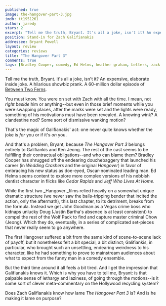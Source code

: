 ```yaml
---
published: true
image: the-hangover-part-3.jpg
imdb: tt1951261
author: jaredy
stars: 2
excerpt: "Tell me the truth, Bryant. It's all a joke, isn't it? An expensive, elaborate inside joke. A hilarious showbiz prank. A 60-million dollar episode of Between Two Ferns."
position: Stand-in for Zach Galifianakis
addressee: Bryant Powell
layout: review
categories: reviews
title: "The Hangover Part 3"
comments: true
tags: [Bradley Cooper, comedy, Ed Helms, heather graham, Letters, zack galifianakis]
---
```

Tell me the truth, Bryant. It's all a joke, isn't it? An expensive, elaborate inside joke. A hilarious showbiz prank. A 60-million dollar episode of [Between Two Ferns][1]. 

   [1]: http://www.funnyordie.com/between_two_ferns

You must know. You were on set with Zach with all the time. I mean, not _right beside_ him or anything--but even in those brief moments while you were swapping places, after the marks were set and the lights were ready, something of his motivations must have been revealed. A knowing wink? A clandestine nod? Some sort of dismissive wanking motion?  

That's the magic of Galifianakis' act: one never quite knows whether the joke is _for_ you or if it's _on_ you. 

And that's a problem, Bryant, because _The Hangover Part 3_ belongs entirely to Galifiankis and Ken Jeong. The rest of the cast seems to be fulfilling their contractual obligations--and who can blame them? Bradley Cooper has shrugged off the endearing douchebaggery that launched his career (in _Wedding Crashers_ and the original _Hangover_) in favor of embracing his new status as doe-eyed, Oscar-nominated leading man. Ed Helms seems content to explore more complex versions of his nebbish dentist character in flicks like _Cedar Rapids_ and _Jeff Who Lives At Home_.

While the first two _Hangover _films relied heavily on a somewhat unique dramatic structure (we never saw the balls-tripping bender that incited the action, only the aftermath), this last chapter, to its detriment, breaks from the formula. Instead we get John Goodman as a Vegas crime boss who kidnaps unlucky Doug (Justin Bartha's absence is at least consistent) to compel the rest of the Wolf Pack to find and capture master criminal Chow (Jeong). Which they do, eventually, in a series of complicated set-pieces that never really seem to go anywhere.   

The first Hangover suffered a bit from the same kind of scene-to-scene lack of payoff, but it nonetheless felt a bit special, a bit distinct; Galifiankis, in particular, who brought such an unsettling, endearing weirdness to his character, like he had something to prove to mainstream audiences about what to expect from the funny man in a comedy ensemble.

But the third time around it all feels a bit tired. And I get the impression that Galifianakis knows it. Which is why you have to tell me, Bryant: is that palpable sense of lethargy and laziness, of going through the motions--is it some sort of clever meta-commentary on the Hollywood recycling system?

Does Zach Galifianakis know how lame _The Hangover Part 3_ is? And is he making it lame on purpose?